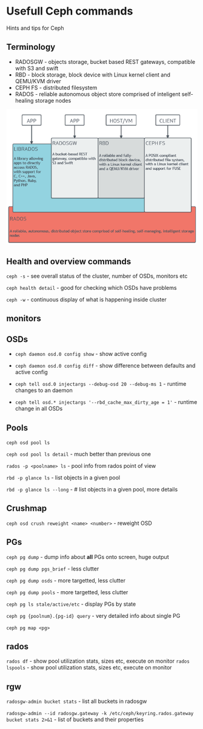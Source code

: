 # Usefull Ceph commands

Hints and tips for Ceph

## Terminology

- RADOSGW - objects storage, bucket based REST gateways, compatible with S3 and swift
- RBD - block storage, block device with Linux kernel client and QEMU/KVM driver
- CEPH FS - distributed filesystem
- RADOS - reliable autonomous object store comprised of inteligent self-healing storage nodes

![Ceph architecture](stack.png)

## Health and overview commands

`ceph -s` - see overall status of the cluster, number of OSDs, monitors etc

`ceph health detail` - good for checking which OSDs have problems

`ceph -w` - continuous display of what is happening inside cluster

## monitors

## OSDs

- `ceph daemon osd.0 config show` - show active config

- `ceph daemon osd.0 config diff` - show difference between defaults and active config

- `ceph tell osd.0 injectargs --debug-osd 20 --debug-ms 1` - runtime changes to an daemon

- `ceph tell osd.* injectargs '--rbd_cache_max_dirty_age = 1'` - runtime change in all OSDs

## Pools

`ceph osd pool ls`

`ceph osd pool ls detail` - much better than previous one

`rados -p <poolname> ls` - pool info from rados point of view

`rbd -p glance ls` - list objects in a given pool

`rbd -p glance ls --long` - # list objects in a given pool, more details

## Crushmap

`ceph osd crush reweight <name> <number>` - reweight OSD

## PGs

`ceph pg dump` - dump info about **all** PGs onto screen, huge output

`ceph pg dump pgs_brief` - less clutter

`ceph pg dump osds` - more targetted, less clutter

`ceph pg dump pools` - more targetted, less clutter

`ceph pg ls stale/active/etc` - display PGs by state

`ceph pg {poolnum}.{pg-id} query` - very detailed info about single PG

`ceph pg map <pg>`

## rados

`rados df` - show pool utilization stats, sizes etc, execute on monitor
`rados lspools` - show pool utilization stats, sizes etc, execute on monitor

## rgw

`radosgw-admin bucket stats` - list all buckets in radosgw

`radosgw-admin --id radosgw.gateway -k /etc/ceph/keyring.rados.gateway bucket stats 2>&1` - list of buckets and their properties
